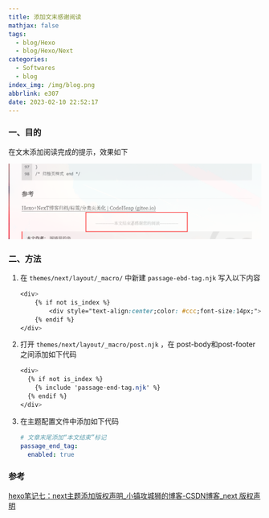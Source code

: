 ```yaml
---
title: 添加文末感谢阅读
mathjax: false
tags:
  - blog/Hexo
  - blog/Hexo/Next
categories:
  - Softwares
  - blog
index_img: /img/blog.png
abbrlink: e307
date: 2023-02-10 22:52:17
---
```


### 一、目的

在文末添加阅读完成的提示，效果如下

![image-20230210225417851](../../../../image/thankslater/image-20230210225417851.png)

<!--more-->

### 二、方法

1. 在 `themes/next/layout/_macro/` 中新建 `passage-ebd-tag.njk` 写入以下内容

   ```css
   <div>
       {% if not is_index %}
           <div style="text-align:center;color: #ccc;font-size:14px;">-------------本文结束<i class="fab fa-angellist"></i>感谢您的阅读-------------</div>
       {% endif %}
   </div>
   ```

   

2. 打开 `themes/next/layout/_macro/post.njk` ，在 post-body和post-footer之间添加如下代码

   ```css
   <div>
     {% if not is_index %}
       {% include 'passage-end-tag.njk' %}
     {% endif %}
   </div>
   ```

   

3. 在主题配置文件中添加如下代码

   ```yaml
   # 文章末尾添加“本文结束”标记
   passage_end_tag:
     enabled: true
   ```

   

### 参考

[hexo笔记七：next主题添加版权声明_小镇攻城狮的博客-CSDN博客_next 版权声明](https://blog.csdn.net/Awt_FuDongLai/article/details/107430942)